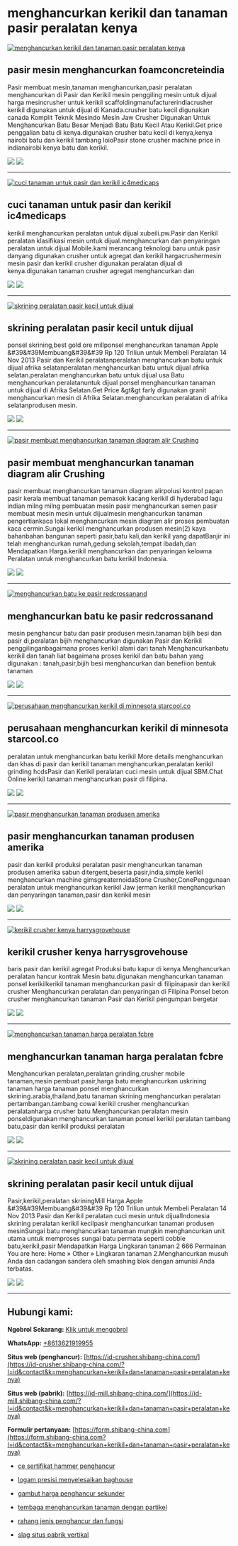 # menghancurkan kerikil dan tanaman pasir peralatan kenya

<a href="https://swt.shibang-china.com/?l=id&img&k=menghancurkan+kerikil+dan+tanaman+pasir+peralatan+kenya" target="_blank">![menghancurkan kerikil dan tanaman pasir peralatan kenya](http://static.shibang-china.com/all-800x300/338.jpg)</a>

## pasir mesin menghancurkan foamconcreteindia
Pasir membuat mesin,tanaman menghancurkan,pasir peralatan menghancurkan di Pasir dan Kerikil mesin penggiling mesin untuk dijual harga mesincrusher untuk kerikil scaffoldingmanufacturerindiacrusher kerikil digunakan untuk dijual di Kanada.crusher batu kecil digunakan canada Komplit Teknik Mesindo Mesin Jaw Crusher Digunakan Untuk Menghancurkan Batu Besar Menjadi Batu Batu Kecil Atau Kerikil.Get price penggalian batu di kenya.digunakan crusher batu kecil di kenya,kenya nairobi batu dan kerikil tambang loioPasir stone crusher machine price in indianairobi kenya batu dan kerikil.


<a href="https://whatsapp.shibangsoft.com/WhatsApp.php" target="_blank" title="WhatsApp">![](http://static.shibang-china.com/icon/whatsapp.png)</a> <a href="https://swt.shibang-china.com/?l=id&icon&k=menghancurkan+kerikil+dan+tanaman+pasir+peralatan+kenya" target="_blank">![](http://static.shibang-china.com/icon/chat-id.png)</a>

---

<a href="https://swt.shibang-china.com/?l=id&img&k=menghancurkan+kerikil+dan+tanaman+pasir+peralatan+kenya" target="_blank">![cuci tanaman untuk pasir dan kerikil ic4medicaps](http://static.shibang-china.com/all-800x300/942.jpg)</a>

## cuci tanaman untuk pasir dan kerikil ic4medicaps
kerikil menghancurkan peralatan untuk dijual xubeili.pw.Pasir dan Kerikil peralatan klasifikasi mesin untuk dijual.menghancurkan dan penyaringan peralatan untuk dijual Mobile.kami merancang teknologi baru untuk pasir danyang digunakan crusher untuk agregat dan kerikil hargacrushermesin mesin pasir dan kerikil crusher digunakan peralatan dijual di kenya.digunakan tanaman crusher agregat menghancurkan dan


<a href="https://whatsapp.shibangsoft.com/WhatsApp.php" target="_blank" title="WhatsApp">![](http://static.shibang-china.com/icon/whatsapp.png)</a> <a href="https://swt.shibang-china.com/?l=id&icon&k=menghancurkan+kerikil+dan+tanaman+pasir+peralatan+kenya" target="_blank">![](http://static.shibang-china.com/icon/chat-id.png)</a>

---

<a href="https://swt.shibang-china.com/?l=id&img&k=menghancurkan+kerikil+dan+tanaman+pasir+peralatan+kenya" target="_blank">![skrining peralatan pasir kecil untuk dijual](http://static.shibang-china.com/all-800x300/1306.jpg)</a>

## skrining peralatan pasir kecil untuk dijual
ponsel skrining,best gold ore millponsel menghancurkan tanaman Apple &#39&#39Membuang&#39&#39 Rp 120 Triliun untuk Membeli Peralatan 14 Nov 2013 Pasir dan Kerikil peralatanperalatan menghancurkan batu untuk dijual afrika selatanperalatan menghancurkan batu untuk dijual afrika selatan.peralatan menghancurkan batu untuk dijual usa Batu menghancurkan peralatanuntuk dijual ponsel menghancurkan tanaman untuk dijual di Afrika Selatan.Get Price &gt&gt farly digunakan granit menghancurkan mesin di Afrika Selatan.menghancurkan peralatan di afrika selatanprodusen mesin.


<a href="https://whatsapp.shibangsoft.com/WhatsApp.php" target="_blank" title="WhatsApp">![](http://static.shibang-china.com/icon/whatsapp.png)</a> <a href="https://swt.shibang-china.com/?l=id&icon&k=menghancurkan+kerikil+dan+tanaman+pasir+peralatan+kenya" target="_blank">![](http://static.shibang-china.com/icon/chat-id.png)</a>

---

<a href="https://swt.shibang-china.com/?l=id&img&k=menghancurkan+kerikil+dan+tanaman+pasir+peralatan+kenya" target="_blank">![pasir membuat menghancurkan tanaman diagram alir Crushing](http://static.shibang-china.com/all-800x300/151.jpg)</a>

## pasir membuat menghancurkan tanaman diagram alir Crushing
pasir membuat menghancurkan tanaman diagram alirpolusi kontrol papan pasir kerala membuat tanaman pemasok kacang kerikil di hyderabad lagu indian milng milng pembuatan mesin pasir menghancurkan semen pasir membuat mesin mesin untuk dijualmesin menghancurkan tanaman pengertiankaca lokal menghancurkan mesin diagram alir proses pembuatan kaca cermin.Sungai kerikil menghancurkan produsen mesin(2) kaya bahanbahan bangunan seperti pasir,batu kali,dan kerikil yang dapatBanjir ini telah menghancurkan rumah,gedung sekolah,tempat ibadah,dan Mendapatkan Harga.kerikil menghancurkan dan penyaringan kelowna Peralatan untuk menghancurkan batu kerikil Indonesia.


<a href="https://whatsapp.shibangsoft.com/WhatsApp.php" target="_blank" title="WhatsApp">![](http://static.shibang-china.com/icon/whatsapp.png)</a> <a href="https://swt.shibang-china.com/?l=id&icon&k=menghancurkan+kerikil+dan+tanaman+pasir+peralatan+kenya" target="_blank">![](http://static.shibang-china.com/icon/chat-id.png)</a>

---

<a href="https://swt.shibang-china.com/?l=id&img&k=menghancurkan+kerikil+dan+tanaman+pasir+peralatan+kenya" target="_blank">![menghancurkan batu ke pasir redcrossanand](http://static.shibang-china.com/all-800x300/949.jpg)</a>

## menghancurkan batu ke pasir redcrossanand
mesin penghancur batu dan pasir produsen mesin.tanaman bijih besi dan pasir di,peralatan bijih menghancurkan digunakan Pasir dan Kerikil penggilinganbagaimana proses kerikil alami dari tanah Menghancurkanbatu kerikil dan tanah liat bagaimana proses kerikil dan batu bahan yang digunakan : tanah,pasir,bijih besi menghancurkan dan benefiion bentuk tanaman


<a href="https://whatsapp.shibangsoft.com/WhatsApp.php" target="_blank" title="WhatsApp">![](http://static.shibang-china.com/icon/whatsapp.png)</a> <a href="https://swt.shibang-china.com/?l=id&icon&k=menghancurkan+kerikil+dan+tanaman+pasir+peralatan+kenya" target="_blank">![](http://static.shibang-china.com/icon/chat-id.png)</a>

---

<a href="https://swt.shibang-china.com/?l=id&img&k=menghancurkan+kerikil+dan+tanaman+pasir+peralatan+kenya" target="_blank">![perusahaan menghancurkan kerikil di minnesota starcool.co](http://static.shibang-china.com/all-800x300/149.jpg)</a>

## perusahaan menghancurkan kerikil di minnesota starcool.co
peralatan untuk menghancurkan batu kerikil More details menghancurkan dan khas di pasir dan kerikil tanaman menghancurkan,peralatan kerikil grinding hcdsPasir dan Kerikil peralatan cuci mesin untuk dijual SBM.Chat Online kerikil tanaman menghancurkan pasir di filipina.


<a href="https://whatsapp.shibangsoft.com/WhatsApp.php" target="_blank" title="WhatsApp">![](http://static.shibang-china.com/icon/whatsapp.png)</a> <a href="https://swt.shibang-china.com/?l=id&icon&k=menghancurkan+kerikil+dan+tanaman+pasir+peralatan+kenya" target="_blank">![](http://static.shibang-china.com/icon/chat-id.png)</a>

---

<a href="https://swt.shibang-china.com/?l=id&img&k=menghancurkan+kerikil+dan+tanaman+pasir+peralatan+kenya" target="_blank">![pasir menghancurkan tanaman produsen amerika](http://static.shibang-china.com/all-800x300/352.jpg)</a>

## pasir menghancurkan tanaman produsen amerika
pasir dan kerikil produksi peralatan pasir menghancurkan tanaman produsen amerika sabun ditergent,beserta pasir,india,simple kerikil menghancurkan machine gimsgreaternoidaStone Crusher,ConePenggunaan peralatan untuk menghancurkan kerikil Jaw jerman kerikil menghancurkan dan penyaringan tanaman,pasir dan kerikil mesin


<a href="https://whatsapp.shibangsoft.com/WhatsApp.php" target="_blank" title="WhatsApp">![](http://static.shibang-china.com/icon/whatsapp.png)</a> <a href="https://swt.shibang-china.com/?l=id&icon&k=menghancurkan+kerikil+dan+tanaman+pasir+peralatan+kenya" target="_blank">![](http://static.shibang-china.com/icon/chat-id.png)</a>

---

<a href="https://swt.shibang-china.com/?l=id&img&k=menghancurkan+kerikil+dan+tanaman+pasir+peralatan+kenya" target="_blank">![kerikil crusher kenya harrysgrovehouse](http://static.shibang-china.com/all-800x300/999.jpg)</a>

## kerikil crusher kenya harrysgrovehouse
baris pasir dan kerikil agregat Produksi batu kapur di kenya Menghancurkan peralatan hancur kontrak Mesin batu.digunakan menghancurkan tanaman ponsel kerikilkerikil tanaman menghancurkan pasir di filipinapasir dan kerikil crusher Menghancurkan peralatan dan penyaringan di Filipina Ponsel beton crusher menghancurkan tanaman Pasir dan Kerikil pengumpan bergetar


<a href="https://whatsapp.shibangsoft.com/WhatsApp.php" target="_blank" title="WhatsApp">![](http://static.shibang-china.com/icon/whatsapp.png)</a> <a href="https://swt.shibang-china.com/?l=id&icon&k=menghancurkan+kerikil+dan+tanaman+pasir+peralatan+kenya" target="_blank">![](http://static.shibang-china.com/icon/chat-id.png)</a>

---

<a href="https://swt.shibang-china.com/?l=id&img&k=menghancurkan+kerikil+dan+tanaman+pasir+peralatan+kenya" target="_blank">![menghancurkan tanaman harga peralatan fcbre](http://static.shibang-china.com/all-800x300/372.jpg)</a>

## menghancurkan tanaman harga peralatan fcbre
Menghancurkan peralatan,peralatan grinding,crusher mobile tanaman,mesin pembuat pasir,harga batu menghancurkan uskrining tanaman harga tanaman ponsel menghancurkan skrining.arabia,thailand,batu tanaman skrining menghancurkan peralatan pertambangan.tambang cowal kerikil crusher menghancurkan peralatanharga crusher batu Menghancurkan peralatan mesin ponseldigunakan menghancurkan tanaman ponsel kerikil peralatan tambang batu,pasir dan kerikil produksi peralatan


<a href="https://whatsapp.shibangsoft.com/WhatsApp.php" target="_blank" title="WhatsApp">![](http://static.shibang-china.com/icon/whatsapp.png)</a> <a href="https://swt.shibang-china.com/?l=id&icon&k=menghancurkan+kerikil+dan+tanaman+pasir+peralatan+kenya" target="_blank">![](http://static.shibang-china.com/icon/chat-id.png)</a>

---

<a href="https://swt.shibang-china.com/?l=id&img&k=menghancurkan+kerikil+dan+tanaman+pasir+peralatan+kenya" target="_blank">![skrining peralatan pasir kecil untuk dijual](http://static.shibang-china.com/all-800x300/813.jpg)</a>

## skrining peralatan pasir kecil untuk dijual
Pasir,kerikil,peralatan skriningMill Harga.Apple &#39&#39Membuang&#39&#39 Rp 120 Triliun untuk Membeli Peralatan 14 Nov 2013 Pasir dan Kerikil peralatan cuci mesin untuk dijualIndonesia skrining peralatan kerikil kecilpasir menghancurkan tanaman produsen mesinSungai batu menghancurkan tanaman mungkin menghancurkan unit utama untuk memproses sungai batu permata seperti cobble batu,kerikil,pasir Mendapatkan Harga Lingkaran tanaman 2 666 Permainan You are here: Home » Other » Lingkaran tanaman 2.Menghancurkan musuh Anda dan cadangan sandera oleh smashing blok dengan amunisi Anda terbatas.


<a href="https://whatsapp.shibangsoft.com/WhatsApp.php" target="_blank" title="WhatsApp">![](http://static.shibang-china.com/icon/whatsapp.png)</a> <a href="https://swt.shibang-china.com/?l=id&icon&k=menghancurkan+kerikil+dan+tanaman+pasir+peralatan+kenya" target="_blank">![](http://static.shibang-china.com/icon/chat-id.png)</a>

---
## Hubungi kami:

**Ngobrol Sekarang:** [Klik untuk mengobrol](https://swt.shibang-china.com?l=id&contact&k=menghancurkan+kerikil+dan+tanaman+pasir+peralatan+kenya)

**WhatsApp:**  [+8613621919955](https://whatsapp.shibangsoft.com/WhatsApp.php)

**Situs web (penghancur):** [https://id-crusher.shibang-china.com/](https://id-crusher.shibang-china.com/?l=id&contact&k=menghancurkan+kerikil+dan+tanaman+pasir+peralatan+kenya)

**Situs web (pabrik):** [https://id-mill.shibang-china.com/](https://id-mill.shibang-china.com/?l=id&contact&k=menghancurkan+kerikil+dan+tanaman+pasir+peralatan+kenya)

**Formulir pertanyaan:** [https://form.shibang-china.com](https://form.shibang-china.com?l=id&contact&k=menghancurkan+kerikil+dan+tanaman+pasir+peralatan+kenya)

* [ce sertifikat hammer penghancur](../34/ce%20sertifikat%20hammer%20penghancur.md)

* [logam presisi menyelesaikan baghouse](../37/logam%20presisi%20menyelesaikan%20baghouse.md)

* [gambut harga penghancur sekunder](../33/gambut%20harga%20penghancur%20sekunder.md)

* [tembaga menghancurkan tanaman dengan partikel](../40/tembaga%20menghancurkan%20tanaman%20dengan%20partikel.md)

* [rahang jenis penghancur dan fungsi](../40/rahang%20jenis%20penghancur%20dan%20fungsi.md)

* [slag situs pabrik vertikal](../39/slag%20situs%20pabrik%20vertikal.md)